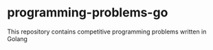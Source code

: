 # programming-problems-go
This repository contains competitive programming problems written in Golang
